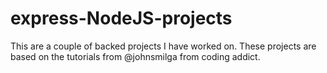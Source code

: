# express-NodeJS-projects
This are a couple of backed projects I have worked on. These projects are based on the tutorials from @johnsmilga from coding addict.
